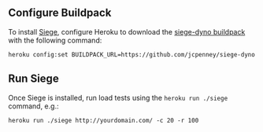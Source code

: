 ## Configure Buildpack

To install [Siege](http://www.joedog.org/siege-home/), configure Heroku to download the [siege-dyno buildpack](https://github.com/jcpenney/siege-dyno) with the following command:
	
	heroku config:set BUILDPACK_URL=https://github.com/jcpenney/siege-dyno
	
## Run Siege

Once Siege is installed, run load tests using the `heroku run ./siege` command, e.g.:

	heroku run ./siege http://yourdomain.com/ -c 20 -r 100 